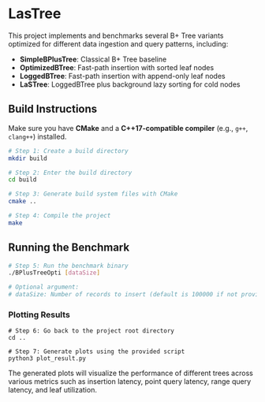 # LasTree

This project implements and benchmarks several B+ Tree variants optimized for different data ingestion and query patterns, including:
- **SimpleBPlusTree**: Classical B+ Tree baseline
- **OptimizedBTree**: Fast-path insertion with sorted leaf nodes
- **LoggedBTree**: Fast-path insertion with append-only leaf nodes
- **LaSTree**: LoggedBTree plus background lazy sorting for cold nodes

## Build Instructions

Make sure you have **CMake** and a **C++17-compatible compiler** (e.g., `g++`, `clang++`) installed.

```bash
# Step 1: Create a build directory
mkdir build

# Step 2: Enter the build directory
cd build

# Step 3: Generate build system files with CMake
cmake ..

# Step 4: Compile the project
make
```

## Running the Benchmark
```bash
# Step 5: Run the benchmark binary
./BPlusTreeOpti [dataSize]

# Optional argument:
# dataSize: Number of records to insert (default is 100000 if not provided)
```

### Plotting Results
```aiignore
# Step 6: Go back to the project root directory
cd ..

# Step 7: Generate plots using the provided script
python3 plot_result.py
```

The generated plots will visualize the performance of different trees across various metrics such as insertion latency, point query latency, range query latency, and leaf utilization.


